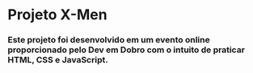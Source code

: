 # Projeto X-Men

### Este projeto foi desenvolvido em um evento online proporcionado pelo Dev em Dobro com o intuito de praticar HTML, CSS e JavaScript.
